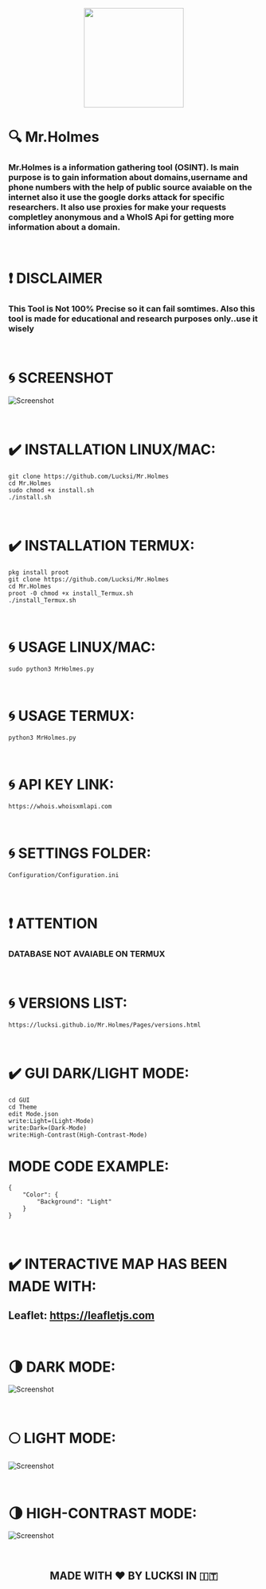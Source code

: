 <p align="center">
  <img width="200" height="200" src="Icon/Mr.Holmes.png">
</p>

# :mag: Mr.Holmes 
### Mr.Holmes is a information gathering tool (OSINT). Is main purpose is to gain information about domains,username and phone numbers with the help of public source avaiable on the internet also it use the google dorks attack for specific researchers. It also use proxies for make your requests completley anonymous and a WhoIS Api for getting more information about a domain.
<br>

# :heavy_exclamation_mark: DISCLAIMER
### This Tool is Not 100% Precise so it can fail somtimes. Also this tool is made for educational and research purposes only..use it wisely
<br>

# :cyclone: SCREENSHOT
![Screenshot](Screenshot/Screenshot.png)

<br>

# :heavy_check_mark: INSTALLATION LINUX/MAC:
    git clone https://github.com/Lucksi/Mr.Holmes
    cd Mr.Holmes
    sudo chmod +x install.sh
    ./install.sh
<br>

# :heavy_check_mark: INSTALLATION TERMUX:
    pkg install proot
    git clone https://github.com/Lucksi/Mr.Holmes
    cd Mr.Holmes
    proot -0 chmod +x install_Termux.sh
    ./install_Termux.sh
<br>

# :cyclone: USAGE LINUX/MAC:
    sudo python3 MrHolmes.py
<br>

# :cyclone: USAGE TERMUX:
    python3 MrHolmes.py
<br>

# :cyclone: API KEY LINK:
    https://whois.whoisxmlapi.com
<br>

# :cyclone: SETTINGS FOLDER:

    Configuration/Configuration.ini
<br>

# :heavy_exclamation_mark: ATTENTION
### DATABASE NOT AVAIABLE ON TERMUX
<br>

# :cyclone: VERSIONS LIST:
    https://lucksi.github.io/Mr.Holmes/Pages/versions.html
<br>

# :heavy_check_mark: GUI DARK/LIGHT MODE:
    cd GUI
    cd Theme
    edit Mode.json
    write:Light=(Light-Mode)
    write:Dark=(Dark-Mode) 
    write:High-Contrast(High-Contrast-Mode)

# MODE CODE EXAMPLE:
    {
        "Color": {
            "Background": "Light"
        }
    }
    

<br>

# :heavy_check_mark: INTERACTIVE MAP HAS BEEN MADE WITH:
## Leaflet: https://leafletjs.com

<br>

# :last_quarter_moon: DARK MODE:
![Screenshot](Screenshot/Dark_Mode.png)

<br>

# :full_moon: LIGHT MODE:
![Screenshot](Screenshot/Light_Mode.png)

<br>

# :last_quarter_moon: HIGH-CONTRAST MODE:
![Screenshot](Screenshot/High-Contrast_Mode.png)

<br>



## <p align= center>MADE WITH :heart: BY LUCKSI IN :it:</p>
